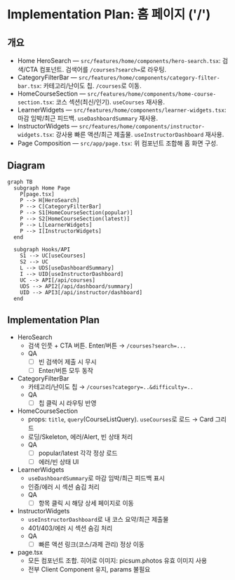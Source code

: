 # Implementation Plan: 홈 페이지 ('/')

## 개요
- Home HeroSearch — `src/features/home/components/hero-search.tsx`: 검색/CTA 컴포넌트. 검색어를 `/courses?search=`로 라우팅.
- CategoryFilterBar — `src/features/home/components/category-filter-bar.tsx`: 카테고리/난이도 칩. `/courses`로 이동.
- HomeCourseSection — `src/features/home/components/home-course-section.tsx`: 코스 섹션(최신/인기). `useCourses` 재사용.
- LearnerWidgets — `src/features/home/components/learner-widgets.tsx`: 마감 임박/최근 피드백. `useDashboardSummary` 재사용.
- InstructorWidgets — `src/features/home/components/instructor-widgets.tsx`: 강사용 빠른 액션/최근 제출물. `useInstructorDashboard` 재사용.
- Page Composition — `src/app/page.tsx`: 위 컴포넌트 조합해 홈 화면 구성.

## Diagram
```mermaid
graph TB
  subgraph Home Page
    P[page.tsx]
    P --> H[HeroSearch]
    P --> C[CategoryFilterBar]
    P --> S1[HomeCourseSection(popular)]
    P --> S2[HomeCourseSection(latest)]
    P --> L[LearnerWidgets]
    P --> I[InstructorWidgets]
  end

  subgraph Hooks/API
    S1 --> UC[useCourses]
    S2 --> UC
    L --> UDS[useDashboardSummary]
    I --> UID[useInstructorDashboard]
    UC --> API[/api/courses]
    UDS --> API2[/api/dashboard/summary]
    UID --> API3[/api/instructor/dashboard]
  end
```

## Implementation Plan
- HeroSearch
  - 검색 인풋 + CTA 버튼. Enter/버튼 → `/courses?search=...`
  - QA
    - [ ] 빈 검색어 제출 시 무시
    - [ ] Enter/버튼 모두 동작
- CategoryFilterBar
  - 카테고리/난이도 칩 → `/courses?category=..&difficulty=..`
  - QA
    - [ ] 칩 클릭 시 라우팅 반영
- HomeCourseSection
  - props: `title`, `query`(CourseListQuery). `useCourses`로 로드 → Card 그리드
  - 로딩/Skeleton, 에러/Alert, 빈 상태 처리
  - QA
    - [ ] popular/latest 각각 정상 로드
    - [ ] 에러/빈 상태 UI
- LearnerWidgets
  - `useDashboardSummary`로 마감 임박/최근 피드백 표시
  - 인증/에러 시 섹션 숨김 처리
  - QA
    - [ ] 항목 클릭 시 해당 상세 페이지로 이동
- InstructorWidgets
  - `useInstructorDashboard`로 내 코스 요약/최근 제출물
  - 401/403/에러 시 섹션 숨김 처리
  - QA
    - [ ] 빠른 액션 링크(코스/과제 관리) 정상 이동
- page.tsx
  - 모든 컴포넌트 조합. 히어로 이미지: picsum.photos 유효 이미지 사용
  - 전부 Client Component 유지, params 불필요

